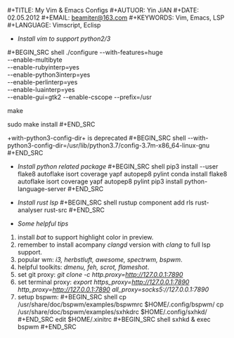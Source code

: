 #+TITLE: My Vim & Emacs Configs
#+AUTUOR: Yin JiAN
#+DATE: 02.05.2012
#+EMAIL: beamiter@163.com
#+KEYWORDS: Vim, Emacs, LSP
#+LANGUAGE: Vimscript, Eclisp

* *Install vim to support python2/3*

#+BEGIN_SRC shell
./configure --with-features=huge \
            --enable-multibyte \
            --enable-rubyinterp=yes \
            --enable-python3interp=yes \
            --enable-perlinterp=yes \
            --enable-luainterp=yes \
            --enable-gui=gtk2 --enable-cscope --prefix=/usr

make

sudo make install
#+END_SRC

+with-python3-config-dir+ is deprecated
#+BEGIN_SRC shell
            --with-python3-config-dir=/usr/lib/python3.7/config-3.7m-x86_64-linux-gnu \
#+END_SRC

* *Install python related package*
#+BEGIN_SRC shell
pip3 install --user flake8 autoflake isort coverage yapf autopep8 pylint
conda install flake8 autoflake isort coverage yapf autopep8 pylint
pip3 install python-language-server
#+END_SRC

* *Install rust lsp*
#+BEGIN_SRC shell
rustup component add rls rust-analyser rust-src
#+END_SRC

* *Some helpful tips*
1. install *bat* to support highlight color in preview.
2. remember to install acompany *clangd* version with *clang*
   to full lsp support.
3. popular wm: *i3, herbstluft, awesome, spectrwm, bspwm*.
4. helpful toolkits: *dmenu, feh, scrot, flameshot*.
5. set git proxy: *git clone -c http.proxy=http://127.0.0.1:7890*
6. set terminal proxy: *export https_proxy=http://127.0.0.1:7890 http_proxy=http://127.0.0.1:7890 all_proxy=socks5://127.0.0.1:7890*
7. setup bspwm:
#+BEGIN_SRC shell
cp /usr/share/doc/bspwm/examples/bspwmrc $HOME/.config/bspwm/
cp /usr/share/doc/bspwm/examples/sxhkdrc $HOME/.config/sxhkd/
#+END_SRC
edit $HOME/.xinitrc
#+BEGIN_SRC shell
sxhkd &
exec bspwm
#+END_SRC
